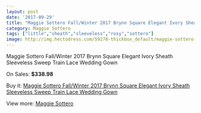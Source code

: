 ```yaml
---
layout: post
date: '2017-09-29'
title: "Maggie Sottero Fall/Winter 2017 Brynn Square Elegant Ivory Sheath Sleeveless Sweep Train Lace Wedding Gown"
category: Maggie Sottero
tags: ["little","sheath","sleeveless","rosy","sottero"]
image: http://img.hectodress.com/59278-thickbox_default/maggie-sottero-fall-winter-2017-brynn-square-elegant-ivory-sheath-sleeveless-sweep-train-lace-wedding-gown.jpg
---
```

Maggie Sottero Fall/Winter 2017 Brynn Square Elegant Ivory Sheath Sleeveless Sweep Train Lace Wedding Gown

On Sales: **$338.98**
<a href="https://www.hectodress.com/maggie-sottero/18839-maggie-sottero-fall-winter-2017-brynn-square-elegant-ivory-sheath-sleeveless-sweep-train-lace-wedding-gown.html"><amp-img layout="responsive" width="600" height="600" src="//img.hectodress.com/59278-thickbox_default/maggie-sottero-fall-winter-2017-brynn-square-elegant-ivory-sheath-sleeveless-sweep-train-lace-wedding-gown.jpg" alt="Maggie Sottero Fall/Winter 2017 Brynn Square Elegant Ivory Sheath Sleeveless Sweep Train Lace Wedding Gown 0" /></a>
<a href="https://www.hectodress.com/maggie-sottero/18839-maggie-sottero-fall-winter-2017-brynn-square-elegant-ivory-sheath-sleeveless-sweep-train-lace-wedding-gown.html"><amp-img layout="responsive" width="600" height="600" src="//img.hectodress.com/59282-thickbox_default/maggie-sottero-fall-winter-2017-brynn-square-elegant-ivory-sheath-sleeveless-sweep-train-lace-wedding-gown.jpg" alt="Maggie Sottero Fall/Winter 2017 Brynn Square Elegant Ivory Sheath Sleeveless Sweep Train Lace Wedding Gown 1" /></a>
<a href="https://www.hectodress.com/maggie-sottero/18839-maggie-sottero-fall-winter-2017-brynn-square-elegant-ivory-sheath-sleeveless-sweep-train-lace-wedding-gown.html"><amp-img layout="responsive" width="600" height="600" src="//img.hectodress.com/59281-thickbox_default/maggie-sottero-fall-winter-2017-brynn-square-elegant-ivory-sheath-sleeveless-sweep-train-lace-wedding-gown.jpg" alt="Maggie Sottero Fall/Winter 2017 Brynn Square Elegant Ivory Sheath Sleeveless Sweep Train Lace Wedding Gown 2" /></a>
<a href="https://www.hectodress.com/maggie-sottero/18839-maggie-sottero-fall-winter-2017-brynn-square-elegant-ivory-sheath-sleeveless-sweep-train-lace-wedding-gown.html"><amp-img layout="responsive" width="600" height="600" src="//img.hectodress.com/59280-thickbox_default/maggie-sottero-fall-winter-2017-brynn-square-elegant-ivory-sheath-sleeveless-sweep-train-lace-wedding-gown.jpg" alt="Maggie Sottero Fall/Winter 2017 Brynn Square Elegant Ivory Sheath Sleeveless Sweep Train Lace Wedding Gown 3" /></a>
<a href="https://www.hectodress.com/maggie-sottero/18839-maggie-sottero-fall-winter-2017-brynn-square-elegant-ivory-sheath-sleeveless-sweep-train-lace-wedding-gown.html"><amp-img layout="responsive" width="600" height="600" src="//img.hectodress.com/59279-thickbox_default/maggie-sottero-fall-winter-2017-brynn-square-elegant-ivory-sheath-sleeveless-sweep-train-lace-wedding-gown.jpg" alt="Maggie Sottero Fall/Winter 2017 Brynn Square Elegant Ivory Sheath Sleeveless Sweep Train Lace Wedding Gown 4" /></a>

Buy it: [Maggie Sottero Fall/Winter 2017 Brynn Square Elegant Ivory Sheath Sleeveless Sweep Train Lace Wedding Gown](https://www.hectodress.com/maggie-sottero/18839-maggie-sottero-fall-winter-2017-brynn-square-elegant-ivory-sheath-sleeveless-sweep-train-lace-wedding-gown.html "Maggie Sottero Fall/Winter 2017 Brynn Square Elegant Ivory Sheath Sleeveless Sweep Train Lace Wedding Gown")

View more: [Maggie Sottero](https://www.hectodress.com/109-maggie-sottero "Maggie Sottero")